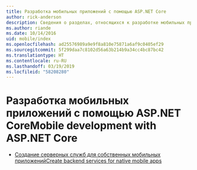 ```yaml
---
title: Разработка мобильных приложений с помощью ASP.NET Core
author: rick-anderson
description: Сведения о разделах, относящихся к разработке мобильных приложений в ASP.NET Core.
ms.author: riande
ms.date: 10/14/2016
uid: mobile/index
ms.openlocfilehash: ad25576989a9e9f8a810e75871a6af9c0405ef29
ms.sourcegitcommit: 5f299daa7c8102d56a63b214b9a34cc4bc87bc42
ms.translationtype: HT
ms.contentlocale: ru-RU
ms.lasthandoff: 03/19/2019
ms.locfileid: "58208280"
---
```

# <a name="mobile-development-with-aspnet-core"></a><span data-ttu-id="7d97a-103">Разработка мобильных приложений с помощью ASP.NET Core</span><span class="sxs-lookup"><span data-stu-id="7d97a-103">Mobile development with ASP.NET Core</span></span>

* [<span data-ttu-id="7d97a-104">Создание серверных служб для собственных мобильных приложений</span><span class="sxs-lookup"><span data-stu-id="7d97a-104">Create backend services for native mobile apps</span></span>](native-mobile-backend.md)
